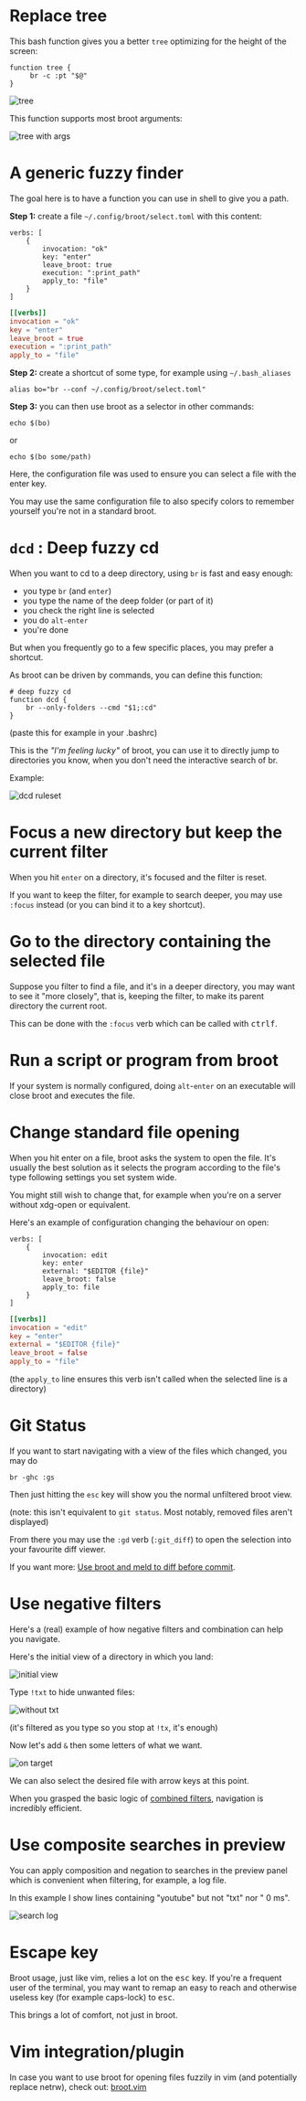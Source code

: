 # Replace tree

This bash function gives you a better `tree` optimizing for the height of the screen:

	function tree {
	     br -c :pt "$@"
	}

![tree](img/20210425-alias-tree.png)

This function supports most broot arguments:

![tree with args](img/20201219-tree-with-args.png)

# A generic fuzzy finder

The goal here is to have a function you can use in shell to give you a path.

**Step 1:** create a file `~/.config/broot/select.toml` with this content:

```Hjson
verbs: [
    {
        invocation: "ok"
        key: "enter"
        leave_broot: true
        execution: ":print_path"
        apply_to: "file"
    }
]
```
```TOML
[[verbs]]
invocation = "ok"
key = "enter"
leave_broot = true
execution = ":print_path"
apply_to = "file"
```

**Step 2:** create a shortcut of some type, for example using  `~/.bash_aliases`

```
alias bo="br --conf ~/.config/broot/select.toml"
```

**Step 3:** you can then use broot as a selector in other commands:

```
echo $(bo)
```
or

```
echo $(bo some/path)
```

Here, the configuration file was used to ensure you can select a file with the enter key.

You may use the same configuration file to also specify colors to remember yourself you're not in a standard broot.


# `dcd` : Deep fuzzy cd

When you want to cd to a deep directory, using `br` is fast and easy enough:

* you type `br` (and `enter`)
* you type the name of the deep folder (or part of it)
* you check the right line is selected
* you do `alt-enter`
* you're done

But when you frequently go to a few specific places, you may prefer a shortcut.

As broot can be driven by commands, you can define this function:

	# deep fuzzy cd
	function dcd {
		br --only-folders --cmd "$1;:cd"
	}

(paste this for example in your .bashrc)

This is the *"I'm feeling lucky"* of broot, you can use it to directly jump to directories you know, when you don't need the interactive search of br.

Example:

![dcd ruleset](img/20190122-dcd_rulset.png)

# Focus a new directory but keep the current filter

When you hit `enter` on a directory, it's focused and the filter is reset.

If you want to keep the filter, for example to search deeper, you may use `:focus` instead (or  you can bind it to a key shortcut).

# Go to the directory containing the selected file

Suppose you filter to find a file, and it's in a deeper directory, you may want to see it "more closely", that is, keeping the filter, to make its parent directory the current root.

This can be done with the `:focus` verb which can be called with <kbd>ctrl</kbd><kbd>f</kbd>.

# Run a script or program from broot

If your system is normally configured, doing `alt`-`enter` on an executable will close broot and executes the file.

# Change standard file opening

When you hit enter on a file, broot asks the system to open the file. It's usually the best solution as it selects the program according to the file's type following settings you set system wide.

You might still wish to change that, for example when you're on a server without xdg-open or equivalent.

Here's an example of configuration changing the behaviour on open:

```Hjson
verbs: [
    {
        invocation: edit
        key: enter
        external: "$EDITOR {file}"
        leave_broot: false
        apply_to: file
    }
]
```
```TOML
[[verbs]]
invocation = "edit"
key = "enter"
external = "$EDITOR {file}"
leave_broot = false
apply_to = "file"
```

(the `apply_to` line ensures this verb isn't called when the selected line is a directory)


# Git Status

If you want to start navigating with a view of the files which changed, you may do

    br -ghc :gs

Then just hitting the `esc` key will show you the normal unfiltered broot view.

(note: this isn't equivalent to `git status`. Most notably, removed files aren't displayed)

From there you may use the `:gd` verb (`:git_diff`) to open the selection into your favourite diff viewer.

If you want more: [Use broot and meld to diff before commit](https://dystroy.org/blog/gg/).

# Use negative filters

Here's a (real) example of how negative filters and combination can help you navigate.

Here's the initial view of a directory in which you land:

![initial view](img/20200709-combneg-1.png)

Type `!txt` to hide unwanted files:

![without txt](img/20200709-combneg-2.png)

(it's filtered as you type so you stop at `!tx`, it's enough)

Now let's add `&` then some letters of what we want.

![on target](img/20200709-combneg-3.png)

We can also select the desired file with arrow keys at this point.

When you grasped the basic logic of [combined filters](../input/#combining-filtering-patterns), navigation is incredibly efficient.

# Use composite searches in preview

You can apply composition and negation to searches in the preview panel which is convenient when filtering, for example, a log file.

In this example I show lines containing "youtube" but not "txt" nor " 0 ms".

![search log](img/20200716-search-log.png)

# Escape key

Broot usage, just like vim, relies a lot on the <kbd>esc</kbd> key. If you're a frequent user of the terminal, you may want to remap an easy to reach and otherwise useless key (for example caps-lock) to <kbd>esc</kbd>.

This brings a lot of comfort, not just in broot.

# Vim integration/plugin

In case you want to use broot for opening files fuzzily in vim (and potentially
replace netrw), check out: [broot.vim](https://gitlab.com/lstwn/broot.vim)

